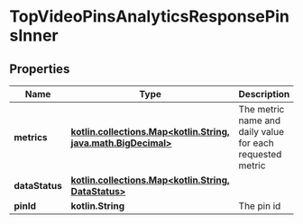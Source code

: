 
# TopVideoPinsAnalyticsResponsePinsInner

## Properties
Name | Type | Description | Notes
------------ | ------------- | ------------- | -------------
**metrics** | [**kotlin.collections.Map&lt;kotlin.String, java.math.BigDecimal&gt;**](java.math.BigDecimal.md) | The metric name and daily value for each requested metric |  [optional]
**dataStatus** | [**kotlin.collections.Map&lt;kotlin.String, DataStatus&gt;**](DataStatus.md) |  |  [optional]
**pinId** | **kotlin.String** | The pin id |  [optional]



